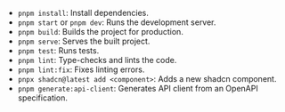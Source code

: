
- `pnpm install`: Install dependencies.
- `pnpm start` or `pnpm dev`: Runs the development server.
- `pnpm build`: Builds the project for production.
- `pnpm serve`: Serves the built project.
- `pnpm test`: Runs tests.
- `pnpm lint`: Type-checks and lints the code.
- `pnpm lint:fix`: Fixes linting errors.
- `pnpx shadcn@latest add <component>`: Adds a new shadcn component.
- `pnpm generate:api-client`: Generates API client from an OpenAPI specification.
